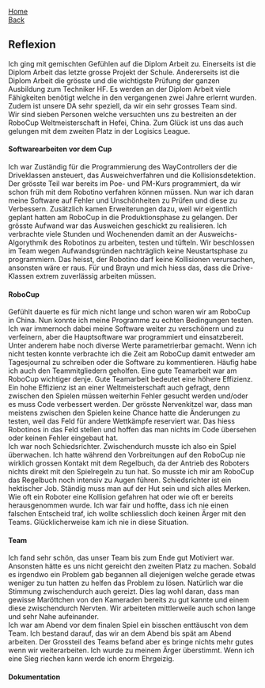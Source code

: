 [Home](home)  
[Back](Reflektionen)  
  
## Reflexion  
  
Ich ging mit gemischten Gefühlen auf die Diplom Arbeit zu. Einerseits ist die Diplom Arbeit das letzte grosse Projekt der Schule. Andererseits ist die Diplom Arbeit die grösste und die wichtigste Prüfung der ganzen Ausbildung zum Techniker HF. Es werden an der Diplom Arbeit viele Fähigkeiten benötigt welche in den vergangenen zwei Jahre erlernt wurden. Zudem ist unsere DA sehr speziell, da wir ein sehr grosses Team sind.  
Wir sind sieben Personen welche versuchten uns zu bestreiten an der RoboCup Weltmeisterschaft in Hefei, China. Zum Glück ist uns das auch gelungen mit dem zweiten Platz in der Logisics League.
  
#### Softwarearbeiten vor dem Cup  
  
Ich war Zuständig für die Programmierung des WayControllers der die Driveklassen ansteuert, das Ausweichverfahren und die Kollisionsdetektion.  
Der grösste Teil war bereits im Poe- und PM-Kurs programmiert, da wir schon früh mit dem Robotino verfahren können müssen. Nun war ich daran meine Software auf Fehler und Unschönheiten zu Prüfen und diese zu Verbessern. Zusätzlich kamen Erweiterungen dazu, weil wir eigentlich geplant hatten am RoboCup in die Produktionsphase zu gelangen. Der grösste Aufwand war das Ausweichen geschickt zu realisieren. Ich verbrachte viele Stunden und Wochenenden damit an der Ausweichs-Algorythmik des Robotinos zu arbeiten, testen und tüfteln. Wir beschlossen im Team wegen Aufwandsgründen nachträglich keine Neustartsphase zu programmiern. Das heisst, der Robotino darf keine Kollisionen verursachen, ansonsten wäre er raus. Für und Brayn und mich hiess das, dass die Drive-Klassen extrem zuverlässig arbeiten müssen.
  
#### RoboCup  
  
Gefühlt dauerte es für mich nicht lange und schon waren wir am RoboCup in China. Nun konnte ich meine Programme zu echten Bedingungen testen. Ich war immernoch dabei meine Software weiter zu verschönern und zu verfeinern, aber die Hauptsoftware war programmiert und einsatzbereit. Unter anderem habe noch diverse Werte parametrierbar gemacht. Wenn ich nicht testen konnte verbrachte ich die Zeit am RoboCup damit entweder am Tagesjournal zu schreiben oder die Software zu kommentieren. Häufig habe ich auch den Teammitgliedern geholfen. Eine gute Teamarbeit war am RoboCup wichtiger denje. Gute Teamarbeit bedeutet eine höhere Effizienz. Ein hohe Effizienz ist an einer Weltmeisterschaft auch gefragt, denn zwischen den Spielen müssen weiterhin Fehler gesucht werden und/oder es muss Code verbessert werden. Der grösste Nervenkitzel war, dass man meistens zwischen den Spielen keine Chance hatte die Änderungen zu testen, weil das Feld für andere Wettkämpfe reserviert war. Das hiess Robotinos in das Feld stellen und hoffen das man nichts im Code übersehen oder keinen Fehler eingebaut hat.  
Ich war noch Schiedsrichter. Zwischendurch musste ich also ein Spiel überwachen. Ich hatte während den Vorbreitungen auf den RoboCup nie wirklich grossen Kontakt mit dem Regelbuch, da der Antrieb des Roboters nichts direkt mit den Spielregeln zu tun hat. So musste ich mir am RoboCup das Regelbuch noch intensiv zu Augen führen. Schiedsrichter ist ein hektischer Job. Ständig muss man auf der Hut sein und sich alles Merken. Wie oft ein Roboter eine Kollision gefahren hat oder wie oft er bereits herausgenommen wurde. Ich war fair und hoffte, dass ich nie einen falschen Entscheid traf, ich wollte schliesslich doch keinen Ärger mit den Teams. Glücklicherweise kam ich nie in diese Situation.
  
#### Team  
  
Ich fand sehr schön, das unser Team bis zum Ende gut Motiviert war. Ansonsten hätte es uns nicht gereicht den zweiten Platz zu machen. Sobald es irgendwo ein Problem gab begannen all diejenigen welche gerade etwas weniger zu tun hatten zu helfen das Problem zu lösen. Natürlich war die Stimmung zwischendurch auch gereizt. Dies lag wohl daran, dass man gewisse Maröttchen von den Kameraden bereits zu gut kannte und einem diese zwischendurch Nervten. Wir arbeiteten mittlerweile auch schon lange und sehr Nahe aufeinander.  
Ich war am Abend vor dem finalen Spiel ein bisschen enttäuscht von dem Team. Ich bestand darauf, das wir an dem Abend bis spät am Abend arbeiten. Der Grossteil des Teams befand aber es bringe nichts mehr gutes wenn wir weiterarbeiten. Ich wurde zu meinem Ärger überstimmt. Wenn ich eine Sieg riechen kann werde ich enorm Ehrgeizig.  
  
#### Dokumentation  
  

